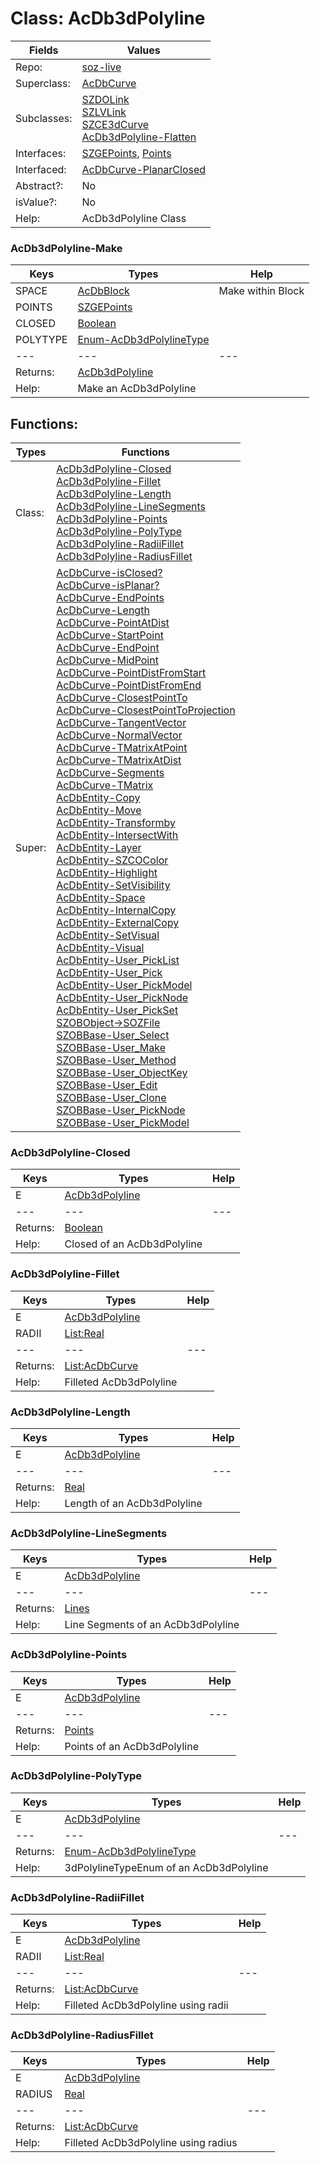 
# Class:	AcDb3dPolyline

| Fields | Values |
| --------- | --------- |
| Repo: | [soz-live](/repos/soz-live.html) |
| Superclass: | [AcDbCurve](AcDbCurve.html) |
| Subclasses: | [SZDOLink](SZDOLink.html) <br> [SZLVLink](SZLVLink.html) <br> [SZCE3dCurve](SZCE3dCurve.html) <br> [AcDb3dPolyline-Flatten](AcDb3dPolyline-Flatten.html) |
| Interfaces: | [SZGEPoints](SZGEPoints.html), [Points](Points.html) |
| Interfaced: | [AcDbCurve-PlanarClosed](AcDbCurve-PlanarClosed.html) |
| Abstract?: | No |
| isValue?: | No |
| Help: | AcDb3dPolyline Class |

### AcDb3dPolyline-Make

| Keys | Types | Help |
| --------- | --------- | --------- |
| SPACE | [AcDbBlock](AcDbBlock.html) | Make within Block |
| POINTS | [SZGEPoints](SZGEPoints.html) |  |
| CLOSED | [Boolean](Boolean.html) |  |
| POLYTYPE | [Enum-AcDb3dPolylineType](Enum-AcDb3dPolylineType.html) |  |
| --- | --- | --- |
| Returns: | [AcDb3dPolyline](AcDb3dPolyline.html) |
| Help: | Make an AcDb3dPolyline |


## Functions:

| Types | Functions |
| --------- | --------- |
| Class: | [AcDb3dPolyline-Closed](#AcDb3dPolyline-Closed) <br> [AcDb3dPolyline-Fillet](#AcDb3dPolyline-Fillet) <br> [AcDb3dPolyline-Length](#AcDb3dPolyline-Length) <br> [AcDb3dPolyline-LineSegments](#AcDb3dPolyline-LineSegments) <br> [AcDb3dPolyline-Points](#AcDb3dPolyline-Points) <br> [AcDb3dPolyline-PolyType](#AcDb3dPolyline-PolyType) <br> [AcDb3dPolyline-RadiiFillet](#AcDb3dPolyline-RadiiFillet) <br> [AcDb3dPolyline-RadiusFillet](#AcDb3dPolyline-RadiusFillet) |
| Super: | [AcDbCurve-isClosed?](AcDbCurve.html) <br> [AcDbCurve-isPlanar?](AcDbCurve.html) <br> [AcDbCurve-EndPoints](AcDbCurve.html) <br> [AcDbCurve-Length](AcDbCurve.html) <br> [AcDbCurve-PointAtDist](AcDbCurve.html) <br> [AcDbCurve-StartPoint](AcDbCurve.html) <br> [AcDbCurve-EndPoint](AcDbCurve.html) <br> [AcDbCurve-MidPoint](AcDbCurve.html) <br> [AcDbCurve-PointDistFromStart](AcDbCurve.html) <br> [AcDbCurve-PointDistFromEnd](AcDbCurve.html) <br> [AcDbCurve-ClosestPointTo](AcDbCurve.html) <br> [AcDbCurve-ClosestPointToProjection](AcDbCurve.html) <br> [AcDbCurve-TangentVector](AcDbCurve.html) <br> [AcDbCurve-NormalVector](AcDbCurve.html) <br> [AcDbCurve-TMatrixAtPoint](AcDbCurve.html) <br> [AcDbCurve-TMatrixAtDist](AcDbCurve.html) <br> [AcDbCurve-Segments](AcDbCurve.html) <br> [AcDbCurve-TMatrix](AcDbCurve.html) <br> [AcDbEntity-Copy](AcDbEntity.html) <br> [AcDbEntity-Move](AcDbEntity.html) <br> [AcDbEntity-Transformby](AcDbEntity.html) <br> [AcDbEntity-IntersectWith](AcDbEntity.html) <br> [AcDbEntity-Layer](AcDbEntity.html) <br> [AcDbEntity-SZCOColor](AcDbEntity.html) <br> [AcDbEntity-Highlight](AcDbEntity.html) <br> [AcDbEntity-SetVisibility](AcDbEntity.html) <br> [AcDbEntity-Space](AcDbEntity.html) <br> [AcDbEntity-InternalCopy](AcDbEntity.html) <br> [AcDbEntity-ExternalCopy](AcDbEntity.html) <br> [AcDbEntity-SetVisual](AcDbEntity.html) <br> [AcDbEntity-Visual](AcDbEntity.html) <br> [AcDbEntity-User_PickList](AcDbEntity.html) <br> [AcDbEntity-User_Pick](AcDbEntity.html) <br> [AcDbEntity-User_PickModel](AcDbEntity.html) <br> [AcDbEntity-User_PickNode](AcDbEntity.html) <br> [AcDbEntity-User_PickSet](AcDbEntity.html) <br> [SZOBObject->SOZFile](SZOBObject.html) <br> [SZOBBase-User_Select](SZOBBase.html) <br> [SZOBBase-User_Make](SZOBBase.html) <br> [SZOBBase-User_Method](SZOBBase.html) <br> [SZOBBase-User_ObjectKey](SZOBBase.html) <br> [SZOBBase-User_Edit](SZOBBase.html) <br> [SZOBBase-User_Clone](SZOBBase.html) <br> [SZOBBase-User_PickNode](SZOBBase.html) <br> [SZOBBase-User_PickModel](SZOBBase.html) |


### AcDb3dPolyline-Closed

| Keys | Types | Help |
| --------- | --------- | --------- |
| E | [AcDb3dPolyline](AcDb3dPolyline.html) |  |
| --- | --- | --- |
| Returns: | [Boolean](Boolean.html) |
| Help: | Closed of an AcDb3dPolyline |

### AcDb3dPolyline-Fillet

| Keys | Types | Help |
| --------- | --------- | --------- |
| E | [AcDb3dPolyline](AcDb3dPolyline.html) |  |
| RADII | [List:Real](Real.html) |  |
| --- | --- | --- |
| Returns: | [List:AcDbCurve](AcDbCurve.html) |
| Help: | Filleted AcDb3dPolyline |

### AcDb3dPolyline-Length

| Keys | Types | Help |
| --------- | --------- | --------- |
| E | [AcDb3dPolyline](AcDb3dPolyline.html) |  |
| --- | --- | --- |
| Returns: | [Real](Real.html) |
| Help: | Length of an AcDb3dPolyline |

### AcDb3dPolyline-LineSegments

| Keys | Types | Help |
| --------- | --------- | --------- |
| E | [AcDb3dPolyline](AcDb3dPolyline.html) |  |
| --- | --- | --- |
| Returns: | [Lines](Lines.html) |
| Help: | Line Segments of an AcDb3dPolyline |

### AcDb3dPolyline-Points

| Keys | Types | Help |
| --------- | --------- | --------- |
| E | [AcDb3dPolyline](AcDb3dPolyline.html) |  |
| --- | --- | --- |
| Returns: | [Points](Points.html) |
| Help: | Points of an AcDb3dPolyline |

### AcDb3dPolyline-PolyType

| Keys | Types | Help |
| --------- | --------- | --------- |
| E | [AcDb3dPolyline](AcDb3dPolyline.html) |  |
| --- | --- | --- |
| Returns: | [Enum-AcDb3dPolylineType](Enum-AcDb3dPolylineType.html) |
| Help: | 3dPolylineTypeEnum of an AcDb3dPolyline |

### AcDb3dPolyline-RadiiFillet

| Keys | Types | Help |
| --------- | --------- | --------- |
| E | [AcDb3dPolyline](AcDb3dPolyline.html) |  |
| RADII | [List:Real](Real.html) |  |
| --- | --- | --- |
| Returns: | [List:AcDbCurve](AcDbCurve.html) |
| Help: | Filleted AcDb3dPolyline using radii |

### AcDb3dPolyline-RadiusFillet

| Keys | Types | Help |
| --------- | --------- | --------- |
| E | [AcDb3dPolyline](AcDb3dPolyline.html) |  |
| RADIUS | [Real](Real.html) |  |
| --- | --- | --- |
| Returns: | [List:AcDbCurve](AcDbCurve.html) |
| Help: | Filleted AcDb3dPolyline using radius |

